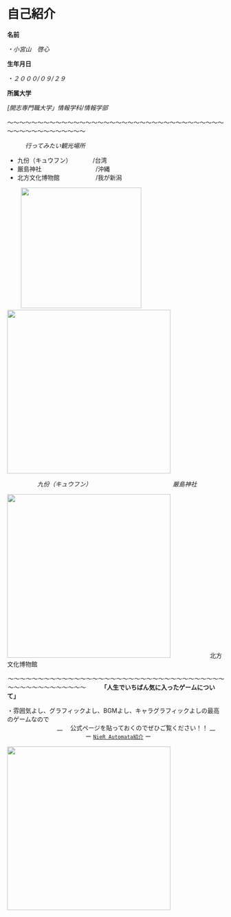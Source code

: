 # 自己紹介
 **名前**
 
*・小宮山　啓心*
  
  **生年月日**
　　 
   
  *・２０００/０９/２９*
  
   **所属大学**
   
   *[開志専門職大学」情報学科/情報学部*

〜〜〜〜〜〜〜〜〜〜〜〜〜〜〜〜〜〜〜〜〜〜〜〜〜〜〜〜〜〜〜〜〜〜〜〜〜〜〜〜〜〜〜〜〜〜〜〜〜

　　　*行ってみたい観光場所*
   - 九份（キュウフン）　　　　/台湾
   - 厳島神社　　　　　　　　　/沖縄
   - 北方文化博物館　　　　　　/我が新潟
      
      
    

　　
<img src="https://s3-ap-northeast-1.amazonaws.com/tabi-channel/upload_by_admin/taiwan04.jpg" width="280px">
<img src="https://tabizine.jp/wp-content/uploads/2014/06/12357-07.jpg" width="380px">

　　　　　*九份（キュウフン）*　　　　　　　　　　　　　　*厳島神社*

<img src="https://hoppou-bunka.com/wp/wp-content/themes/pixgraphy/img/top/slider_img5.jpg" width="380px">
　　　
   　　　北方文化博物館


*〜〜〜〜〜〜〜〜〜〜〜〜〜〜〜〜〜〜〜〜〜〜〜〜〜〜〜〜〜〜〜〜〜〜〜〜〜〜〜〜〜〜〜〜〜〜〜〜〜*
　　
  **「人生でいちばん気に入ったゲームについて」**
  
   ・雰囲気よし、グラフィックよし、BGMよし、キャラグラフィックよしの最高のゲームなので <br>
　　　　　　　　                 __ 　公式ページを貼っておくのでぜひご覧ください！！   __<br>
　　　　　　　　　　　　　ー                            [`NieR Automata紹介`](https://www.google.com/url?sa=t&rct=j&q=&esrc=s&source=web&cd=&ved=2ahUKEwiKz6HSw7_0AhU2xIsBHQDJAIcQFnoECAYQAQ&url=https%3A%2F%2Fwww.jp.square-enix.com%2Fnierautomata%2F&usg=AOvVaw2537c5uJpFJ0ugg8cDcWcR) ー


















<img src="https://www.platinumgames.co.jp/wp-content/uploads/2016/01/keyvisual_nier2.jpg" width="380px">
